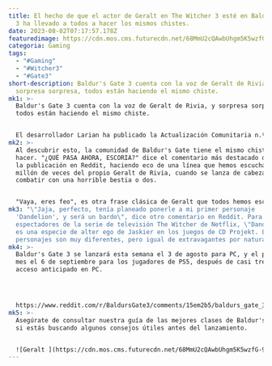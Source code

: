 ```yaml
---
title: El hecho de que el actor de Geralt en The Witcher 3 esté en Baldur's Gate
  3 ha llevado a todos a hacer los mismos chistes.
date: 2023-08-02T07:17:57.178Z
featuredimage: https://cdn.mos.cms.futurecdn.net/68MmU2cQAwbUhgm5K5wzfG-970-80.jpg.webp
categoria: Gaming
tags:
  - "#Gaming"
  - "#Witcher3"
  - "#Gate3"
short-description: Baldur's Gate 3 cuenta con la voz de Geralt de Rivia, y
  sorpresa sorpresa, todos están haciendo el mismo chiste.
mk1: >-
  Baldur's Gate 3 cuenta con la voz de Geralt de Rivia, y sorpresa sorpresa,
  todos están haciendo el mismo chiste.


  El desarrollador Larian ha publicado la Actualización Comunitaria n.º 22 para Baldur's Gate 3 en Steam. En una sección que se centra en los actores que dan vida al elenco del RPG, Larian revela muy casualmente que Doug Cockle, famoso por interpretar a Geralt de Rivia en The Witcher 3, interpretará a un personaje desconocido en Baldur's Gate 3.
mk2: >-
  Al descubrir esto, la comunidad de Baldur's Gate tiene el mismo chiste para
  hacer. "¿QUÉ PASA AHORA, ESCORIA?" dice el comentario más destacado debajo de
  la publicación en Reddit, haciendo eco de una línea que hemos escuchado un
  millón de veces del propio Geralt de Rivia, cuando se lanza de cabeza a
  combatir con una horrible bestia o dos.


  "Vaya, eres feo", es otra frase clásica de Geralt que todos hemos escuchado una docena de veces o más en The Witcher 3, al igual que "El viento aúlla". Es cierto que las dos primeras citas están dirigidas directamente a cosas o personas que Geralt está a punto de matar, mientras que la última cita de las tres es decididamente más tranquila.
mk3: "\"Jaja, perfecto, tenía planeado ponerle a mi primer personaje
  'Dandelion', y será un bardo\", dice otro comentario en Reddit. Para los
  espectadores de la serie de televisión The Witcher de Netflix, \"Dandelion\"
  es una especie de alter ego de Jaskier en los juegos de CD Projekt. Los dos
  personajes son muy diferentes, pero igual de extravagantes por naturaleza."
mk4: >-
  Baldur's Gate 3 se lanzará esta semana el 3 de agosto para PC, y el próximo
  mes el 6 de septiembre para los jugadores de PS5, después de casi tres años de
  acceso anticipado en PC.




  https://www.reddit.com/r/BaldursGate3/comments/15em2b5/baldurs_gate_3_community_update_22_power_of_a/?embed_host_url=https://www.gamesradar.com/the-witcher-3s-geralt-actor-being-in-baldurs-gate-3-has-everyone-making-the-same-jokes/
mk5: >-
  Asegúrate de consultar nuestra guía de las mejores clases de Baldur's Gate 3
  si estás buscando algunos consejos útiles antes del lanzamiento.


  ![Geralt ](https://cdn.mos.cms.futurecdn.net/68MmU2cQAwbUhgm5K5wzfG-970-80.jpg.webp "Geralt ")
---
```

